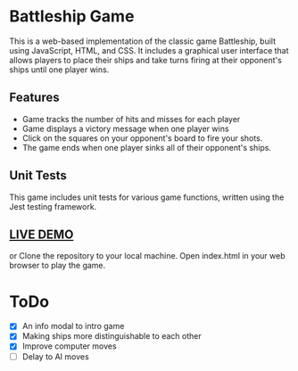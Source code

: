 
# Battleship Game

This is a web-based implementation of the classic game Battleship, built using JavaScript, HTML, and CSS. It includes a graphical user interface that allows players to place their ships and take turns firing at their opponent's ships until one player wins.


## Features

- Game tracks the number of hits and misses for each player
- Game displays a victory message when one player wins
- Click on the squares on your opponent's board to fire your shots.
- The game ends when one player sinks all of their opponent's ships.
## Unit Tests

This game includes unit tests for various game functions, written using the Jest testing framework.

  
## [LIVE DEMO](https://berkaysson.github.io/Battleship/)

or Clone the repository to your local machine.
Open index.html in your web browser to play the game.

# ToDo

- [x] An info modal to intro game
- [x] Making ships more distinguishable to each other
- [x] Improve computer moves
- [ ] Delay to AI moves